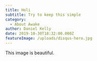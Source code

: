 ```yaml
---
title: Holi
subtitle: Try to keep this simple
category:
  - About Awake
author: Daniel Kelly
date: 2019-10-30T18:32:00.000Z
featureImage: /uploads/disqus-hero.jpg
---
```

This image is beautiful.
